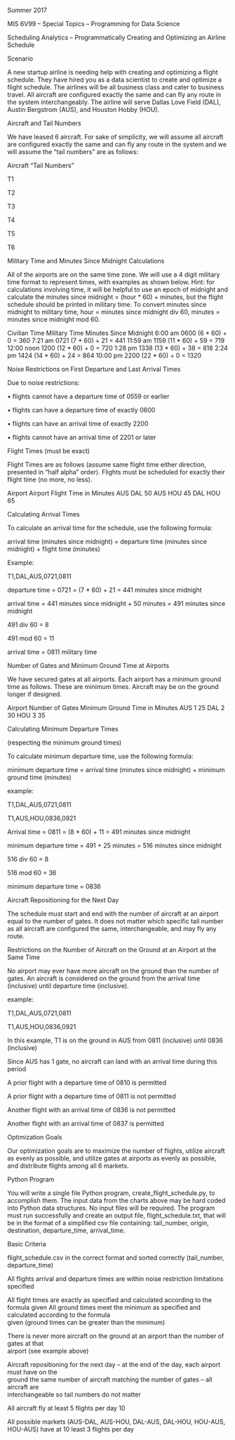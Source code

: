 
Summer 2017

MIS 6V99 – Special Topics – Programming for Data Science

Scheduling Analytics – Programmatically Creating and Optimizing an Airline Schedule


Scenario


A new startup airline is needing help with creating and optimizing a flight schedule. They have hired you as a data scientist to create and optimize a flight schedule. The airlines will be all business class and cater to business travel. All aircraft are configured exactly the same and can fly any route in the system interchangeably. The airline will serve Dallas Love Field (DAL), Austin Bergstrom (AUS), and Houston Hobby (HOU).


Aircraft and Tail Numbers


We have leased 6 aircraft. For sake of simplicity, we will assume all aircraft are configured exactly the same and can fly any route in the system and we will assume the “tail numbers” are as follows:

Aircraft “Tail Numbers”

T1

T2

T3

T4

T5

T6


Military Time and Minutes Since Midnight Calculations


All of the airports are on the same time zone. We will use a 4 digit military time format to represent times, with examples as shown below. Hint: for calculations involving time, it will be helpful to use an epoch of midnight and calculate the minutes since midnight = (hour * 60) + minutes, but the flight schedule should be printed in military time. To convert minutes since midnight to military time, hour = minutes since midnight div 60, minutes = minutes since midnight mod 60.

Civilian Time	Military Time	Minutes Since Midnight
6:00 am         0600	        (6 * 60)	+ 0 = 360
7:21 am	        0721	        (7 * 60) + 21 = 441
11:59 am	    1159	        (11 * 60)	+ 59 = 719
12:00 noon	    1200	        (12 * 60) + 0 = 720
1:28 pm	        1338	        (13 * 60)	+ 38 = 818
2:24 pm	        1424	        (14 * 60)	+ 24 = 864
10:00 pm	    2200	        (22 * 60)	+ 0 = 1320
 
 
 
Noise Restrictions on First Departure and Last Arrival Times

Due to noise restrictions:

•	flights cannot have a departure time of 0559 or earlier

•	flights can have a departure time of exactly 0600

•	flights can have an arrival time of exactly 2200

•	flights cannot have an arrival time of 2201 or later


Flight Times (must be exact)


Flight Times are as follows (assume same flight time either direction, presented in “half alpha” order). Flights must be scheduled for exactly their flight time (no more, no less).

Airport	Airport	Flight Time in Minutes
AUS	    DAL	    50
AUS	    HOU	    45
DAL 	HOU	    65




Calculating Arrival Times

To calculate an arrival time for the schedule, use the following formula:

arrival time (minutes since midnight) = departure time (minutes since midnight) + flight time (minutes)

Example:

T1,DAL,AUS,0721,0811

departure time = 0721 = (7 * 60) + 21 = 441 minutes since midnight

arrival time = 441 minutes since midnight + 50 minutes = 491 minutes since midnight

491 div 60 = 8

491 mod 60 = 11

arrival time = 0811 military time


Number of Gates and Minimum Ground Time at Airports


We have secured gates at all airports. Each airport has a minimum ground time as follows. These are minimum times. Aircraft may be on the ground longer if designed.

Airport	Number of Gates	Minimum Ground Time in Minutes
AUS	    1	            25
DAL	    2	            30
HOU	    3	            35
 

 
Calculating Minimum Departure Times

(respecting the minimum ground times)

To calculate minimum departure time, use the following formula:

minimum departure time = arrival time (minutes since midnight) + minimum ground time (minutes)

example:

T1,DAL,AUS,0721,0811

T1,AUS,HOU,0836,0921

Arrival time = 0811 = (8 * 60) + 11 = 491 minutes since midnight

minimum departure time = 491 + 25 minutes = 516 minutes since midnight

516 div 60 = 8

516 mod 60 = 36

minimum departure time = 0836


Aircraft Repositioning for the Next Day


The schedule must start and end with the number of aircraft at an airport equal to the number of gates. It does not matter which specific tail number as all aircraft are configured the same, interchangeable, and may fly any route.


Restrictions on the Number of Aircraft on the Ground at an Airport at the Same Time


No airport may ever have more aircraft on the ground than the number of gates. An aircraft is considered on the ground from the arrival time (inclusive) until departure time (inclusive).

example:

T1,DAL,AUS,0721,0811

T1,AUS,HOU,0836,0921

In this example, T1 is on the ground in AUS from 0811 (inclusive) until 0836 (inclusive)

Since AUS has 1 gate, no aircraft can land with an arrival time during this period

A prior flight with a departure time of 0810 is permitted

A prior flight with a departure time of 0811 is not permitted

Another flight with an arrival time of 0836 is not permitted

Another flight with an arrival time of 0837 is permitted




Optimization Goals


Our optimization goals are to maximize the number of flights, utilize aircraft as evenly as possible, and utilize gates at airports as evenly as possible, and distribute flights among all 6 markets.
 



Python Program


You will write a single file Python program, create_flight_schedule.py, to accomplish them. The input data from the charts above may be hard coded into Python data structures. No input files will be required. The program must run successfully and create an output file, flight_schedule.txt, that will be in the format of a simplified csv file containing: tail_number, origin, destination, departure_time, arrival_time.



Basic Criteria

flight_schedule.csv in the correct format and sorted correctly (tail_number, departure_time)

All flights arrival and departure times are within noise restriction limitations specified	

All flight times are exactly as specified and calculated according to the formula given	
All ground times meet the minimum as specified and calculated according to the formula	
given (ground times can be greater than the minimum)	

There is never more aircraft on the ground at an airport than the number of gates at that	
airport (see example above)	

Aircraft repositioning for the next day – at the end of the day, each airport must have on the	
ground the same number of aircraft matching the number of gates – all aircraft are	
interchangeable so tail numbers do not matter	

All aircraft fly at least 5 flights per day	10

All possible markets (AUS-DAL, AUS-HOU, DAL-AUS, DAL-HOU, HOU-AUS, HOU-AUS) have at	10
least 3 flights per day	








